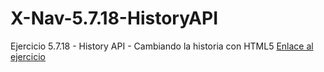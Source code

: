 # X-Nav-5.7.18-HistoryAPI
Ejercicio 5.7.18 - History API - Cambiando la historia con HTML5
<a href="http://anombela.github.io/X-Nav-5.7.18-HistoryAPI">Enlace al ejercicio</a> 
